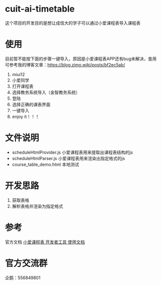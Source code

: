 # cuit-ai-timetable

这个项目的开发目的是想让成信大的学子可以通过小爱课程表导入课程表

# 使用

目前暂不能按下面的步骤一键导入，原因是小爱课程表APP还有bug未解决，食用可参考我的博客文章：https://blog.zimo.wiki/posts/bf2ec5ab/

1. miui12
2. 小爱同学
3. 打开课程表
4. 选择教务系统导入（金智教务系统）
5. 登陆
6. 选择正确的课表界面
7. 一键导入
8. enjoy it！！！

# 文件说明

- scheduleHtmlProvider.js 小爱课程表用来提取出课程表结构的js
- scheduleHtmlParser.js 小爱课程表用来渲染出指定格式的js
- course_table_demo.html 本地测试

# 开发思路

1. 获取表格
2. 解析表格并渲染为指定格式

# 参考

官方文档
[小爱课程表 开发者工具 使用文档](https://ldtu0m3md0.feishu.cn/docs/doccnhZPl8KnswEthRXUz8ivnhb)

# 官方交流群

企鹅：556849801
